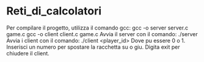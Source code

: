 # Reti_di_calcolatori
Per compilare il progetto, utilizza il comando gcc:
gcc -o server server.c game.c
gcc -o client client.c game.c
Avvia il server con il comando:
./server
Avvia i client con il comando:
./client <player_id>
Dove <player id> pu essere 0 o 1.
Inserisci un numero per spostare la racchetta su o giu.
Digita exit per chiudere il client.
